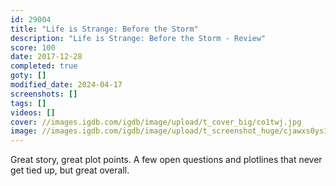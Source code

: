 ```yaml
---
id: 29004
title: "Life is Strange: Before the Storm"
description: "Life is Strange: Before the Storm - Review"
score: 100
date: 2017-12-28
completed: true
goty: []
modified_date: 2024-04-17
screenshots: []
tags: []
videos: []
cover: //images.igdb.com/igdb/image/upload/t_cover_big/co1twj.jpg
image: //images.igdb.com/igdb/image/upload/t_screenshot_huge/cjawxs0ys3sbqpnkyhga.jpg
---
```

Great story, great plot points. A few open questions and plotlines that never get tied up, but great overall.